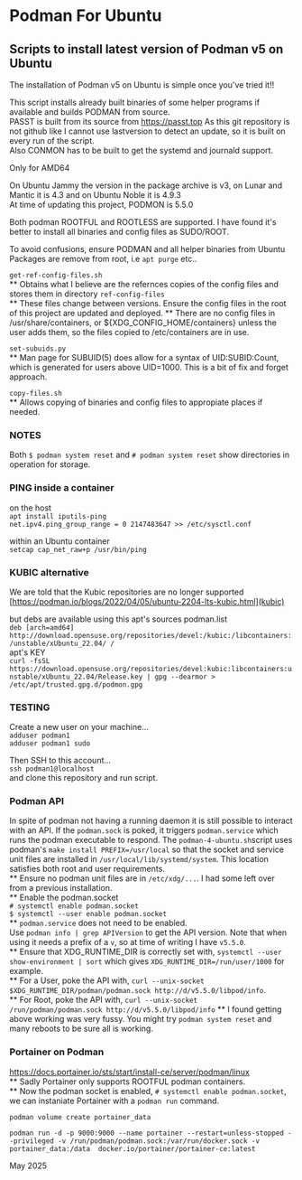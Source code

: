 # Podman For Ubuntu

## Scripts to install latest version of Podman v5 on Ubuntu

The installation of Podman v5 on Ubuntu is simple once you've tried it!!  

This script installs already built binaries of some helper programs if available and builds PODMAN from source.  
PASST is built from its source from https://passt.top  As this git repository is not github like I cannot use lastversion to detect an update, so it is built on every run of the script.  
Also CONMON has to be built to get the systemd and journald support.  


Only for AMD64

On Ubuntu Jammy the version in the package archive is v3, on Lunar and Mantic it is 4.3 and on Ubuntu Noble it is 4.9.3  
At time of updating this project, PODMON is 5.5.0  

Both podman ROOTFUL and ROOTLESS are supported.
I have found it's better to install all binaries and config files as SUDO/ROOT.  

To avoid confusions, ensure PODMAN and all helper binaries from Ubuntu Packages are remove from root, i.e `apt purge` etc..  

`get-ref-config-files.sh`  
** Obtains what I believe are the refernces copies of the config files and stores them in directory `ref-config-files`  
** These files change between versions. Ensure the config files in the root of this project are updated and deployed.
** There are no config files in /usr/share/containers, or ${XDG_CONFIG_HOME/containers} unless the user adds them, so the files copied to /etc/containers are in use.

`set-subuids.py`  
** Man page for SUBUID(5) does allow for a syntax of UID:SUBID:Count, which is generated for users above UID=1000. This is a bit of fix and forget approach.

`copy-files.sh`  
** Allows copying of binaries and config files to appropiate places if needed.

###  NOTES
Both `$ podman system reset` and `# podman system reset` show directories in operation for storage.


### PING inside a container
on the host\
`apt install iputils-ping`\
`net.ipv4.ping_group_range = 0 2147483647 >> /etc/sysctl.conf`

within an Ubuntu container\
`setcap cap_net_raw+p /usr/bin/ping`

### KUBIC alternative
We are told that the Kubic repositories are no longer supported\
[https://podman.io/blogs/2022/04/05/ubuntu-2204-lts-kubic.html](kubic)

but debs are available using this apt's sources podman.list\
`deb [arch=amd64] http://download.opensuse.org/repositories/devel:/kubic:/libcontainers:/unstable/xUbuntu_22.04/ /`\
apt's KEY\
`curl -fsSL https://download.opensuse.org/repositories/devel:kubic:libcontainers:unstable/xUbuntu_22.04/Release.key | gpg --dearmor > /etc/apt/trusted.gpg.d/podmon.gpg`

### TESTING
Create a new user on your machine...\
`adduser podman1`\
`adduser podman1 sudo`

Then SSH to this account...\
`ssh podman1@localhost` \
and clone this repository and run script.


### Podman API
In spite of podman not having a running daemon it is still possible to interact with an API.
If the `podman.sock` is poked, it triggers `podman.service` which runs the podman executable to respond.
The `podman-4-ubuntu.sh`script uses podman's `make install PREFIX=/usr/local` so that the socket and service unit files are installed in `/usr/local/lib/systemd/system`. This location satisfies both root and user requirements.  
** Ensure no podman unit files are in `/etc/xdg/...`. I had some left over from a previous installation.  
** Enable the podman.socket  
`# systemctl enable podman.socket`  
`$ systemctl --user enable podman.socket`  
** `podman.service` does not need to be enabled.  
Use `podman info | grep APIVersion` to get the API version. Note that when using it needs a prefix of a `v`, so at time of writing I have `v5.5.0`.  
** Ensure that XDG_RUNTIME_DIR is correctly set with, `systemctl --user show-environment | sort` which gives `XDG_RUNTIME_DIR=/run/user/1000` for example.  
** For a User, poke the API with, `curl --unix-socket $XDG_RUNTIME_DIR/podman/podman.sock http://d/v5.5.0/libpod/info`.  
** For Root, poke the API with, `curl --unix-socket /run/podman/podman.sock http://d/v5.5.0/libpod/info`
** I found getting above working was very fussy. You might try `podman system reset` and many reboots to be sure all is working.  


### Portainer on Podman
https://docs.portainer.io/sts/start/install-ce/server/podman/linux  
** Sadly Portainer only supports ROOTFUL podman containers.  
** Now the podman socket is enabled, `# systemctl enable podman.socket`, we can instaniate Portainer with a `podman run` command.

`podman volume create portainer_data`

`podman run -d -p 9000:9000 --name portainer --restart=unless-stopped --privileged -v /run/podman/podman.sock:/var/run/docker.sock -v portainer_data:/data  docker.io/portainer/portainer-ce:latest`


May 2025
